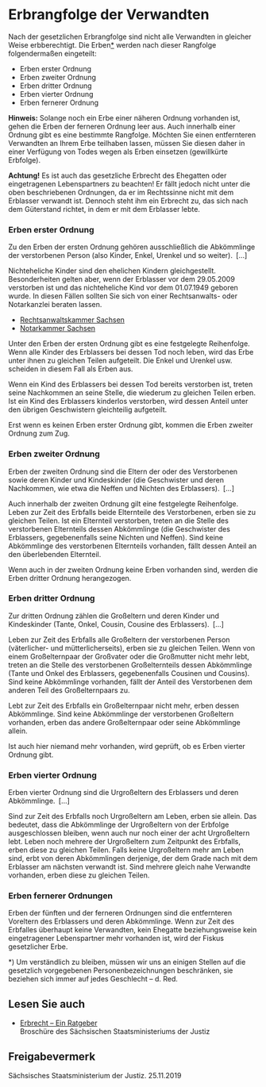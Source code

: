 # Erbrangfolge der Verwandten

Nach der gesetzlichen Erbrangfolge sind nicht alle Verwandten in gleicher Weise erbberechtigt. Die Erben[\*](#FuNo) werden nach dieser Rangfolge folgendermaßen eingeteilt:

* Erben erster Ordnung
* Erben zweiter Ordnung
* Erben dritter Ordnung
* Erben vierter Ordnung
* Erben fernerer Ordnung

**Hinweis:** Solange noch ein Erbe einer näheren Ordnung vorhanden ist, gehen die Erben der ferneren Ordnung leer aus. Auch innerhalb einer Ordnung gibt es eine bestimmte Rangfolge. Möchten Sie einen entfernteren Verwandten an Ihrem Erbe teilhaben lassen, müssen Sie diesen daher in einer Verfügung von Todes wegen als Erben einsetzen (gewillkürte Erbfolge).

**Achtung!** Es ist auch das gesetzliche Erbrecht des Ehegatten oder eingetragenen Lebenspartners zu beachten! Er fällt jedoch nicht unter die oben beschriebenen Ordnungen, da er im Rechtssinne nicht mit dem Erblasser verwandt ist. Dennoch steht ihm ein Erbrecht zu, das sich nach dem Güterstand richtet, in dem er mit dem Erblasser lebte.

### Erben erster Ordnung

Zu den Erben der ersten Ordnung gehören ausschließlich die Abkömmlinge der verstorbenen Person (also Kinder, Enkel, Urenkel und so weiter). [...]

Nichteheliche Kinder sind den ehelichen Kindern gleichgestellt. Besonderheiten gelten aber, wenn der Erblasser vor dem 29.05.2009 verstorben ist und das nichteheliche Kind vor dem 01.07.1949 geboren wurde. In diesen Fällen sollten Sie sich von einer Rechtsanwalts- oder Notarkanzlei beraten lassen.

* [Rechtsanwaltskammer Sachsen](https://www.rak-sachsen.de/kontakt/ "Kontakt zu der Rechtsanwaltskammer Sachsen herstellen")
* [Notarkammer Sachsen](http://www.notarkammer-sachsen.de/anfahrt "Kontakt zur Notarkammer Sachsen herstellen")

Unter den Erben der ersten Ordnung gibt es eine festgelegte Reihenfolge. Wenn alle Kinder des Erblassers bei dessen Tod noch leben, wird das Erbe unter ihnen zu gleichen Teilen aufgeteilt. Die Enkel und Urenkel usw. scheiden in diesem Fall als Erben aus.

Wenn ein Kind des Erblassers bei dessen Tod bereits verstorben ist, treten seine Nachkommen an seine Stelle, die wiederum zu gleichen Teilen erben. Ist ein Kind des Erblassers kinderlos verstorben, wird dessen Anteil unter den übrigen Geschwistern gleichteilig aufgeteilt.

Erst wenn es keinen Erben erster Ordnung gibt, kommen die Erben zweiter Ordnung zum Zug.

### Erben zweiter Ordnung

Erben der zweiten Ordnung sind die Eltern der oder des Verstorbenen sowie deren Kinder und Kindeskinder (die Geschwister und deren Nachkommen, wie etwa die Neffen und Nichten des Erblassers). [...]

Auch innerhalb der zweiten Ordnung gilt eine festgelegte Reihenfolge. Leben zur Zeit des Erbfalls beide Elternteile des Verstorbenen, erben sie zu gleichen Teilen. Ist ein Elternteil verstorben, treten an die Stelle des verstorbenen Elternteils dessen Abkömmlinge (die Geschwister des Erblassers, gegebenenfalls seine Nichten und Neffen). Sind keine Abkömmlinge des verstorbenen Elternteils vorhanden, fällt dessen Anteil an den überlebenden Elternteil.

Wenn auch in der zweiten Ordnung keine Erben vorhanden sind, werden die Erben dritter Ordnung herangezogen.

### Erben dritter Ordnung

Zur dritten Ordnung zählen die Großeltern und deren Kinder und Kindeskinder (Tante, Onkel, Cousin, Cousine des Erblassers). [...]

Leben zur Zeit des Erbfalls alle Großeltern der verstorbenen Person (väterlicher- und mütterlicherseits), erben sie zu gleichen Teilen. Wenn von einem Großelternpaar der Großvater oder die Großmutter nicht mehr lebt, treten an die Stelle des verstorbenen Großelternteils dessen Abkömmlinge (Tante und Onkel des Erblassers, gegebenenfalls Cousinen und Cousins). Sind keine Abkömmlinge vorhanden, fällt der Anteil des Verstorbenen dem anderen Teil des Großelternpaars zu.

Lebt zur Zeit des Erbfalls ein Großelternpaar nicht mehr, erben dessen Abkömmlinge. Sind keine Abkömmlinge der verstorbenen Großeltern vorhanden, erben das andere Großelternpaar oder seine Abkömmlinge allein.

Ist auch hier niemand mehr vorhanden, wird geprüft, ob es Erben vierter Ordnung gibt.

### Erben vierter Ordnung

Erben vierter Ordnung sind die Urgroßeltern des Erblassers und deren Abkömmlinge. [...]

Sind zur Zeit des Erbfalls noch Urgroßeltern am Leben, erben sie allein. Das bedeutet, dass die Abkömmlinge der Urgroßeltern von der Erbfolge ausgeschlossen bleiben, wenn auch nur noch einer der acht Urgroßeltern lebt. Leben noch mehrere der Urgroßeltern zum Zeitpunkt des Erbfalls, erben diese zu gleichen Teilen. Falls keine Urgroßeltern mehr am Leben sind, erbt von deren Abkömmlingen derjenige, der dem Grade nach mit dem Erblasser am nächsten verwandt ist. Sind mehrere gleich nahe Verwandte vorhanden, erben diese zu gleichen Teilen.

### Erben fernerer Ordnungen

Erben der fünften und der ferneren Ordnungen sind die entfernteren Voreltern des Erblassers und deren Abkömmlinge. Wenn zur Zeit des Erbfalles überhaupt keine Verwandten, kein Ehegatte beziehungsweise kein eingetragener Lebenspartner mehr vorhanden ist, wird der Fiskus gesetzlicher Erbe.

\*) Um verständlich zu bleiben, müssen wir uns an einigen Stellen auf die gesetzlich vorgegebenen Personenbezeichnungen beschränken, sie beziehen sich immer auf jedes Geschlecht – d. Red.

## Lesen Sie auch

* [Erbrecht – Ein Ratgeber](https://publikationen.sachsen.de/bdb/artikel/10595 "Broschüre \"Erbrecht: Ein Ratgeber\"")  
  Broschüre des Sächsischen Staatsministeriums der Justiz

## Freigabevermerk

Sächsisches Staatsministerium der Justiz. 25.11.2019
